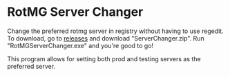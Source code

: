 # RotMG Server Changer
Change the preferred rotmg server in registry without having to use regedit. To download, go to [releases](https://github.com/tiffit/RotMGServerChanger/releases) and download "ServerChanger.zip". Run "RotMGServerChanger.exe" and you're good to go!

This program allows for setting both prod and testing servers as the preferred server.
